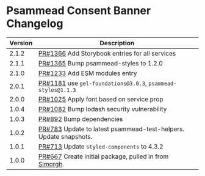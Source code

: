 # Psammead Consent Banner Changelog

<!-- prettier-ignore -->
| Version | Description |
|---------|-------------|
| 2.1.2 | [PR#1366](https://github.com/bbc/psammead/pull/1366) Add Storybook entries for all services |
| 2.1.1 | [PR#1365](https://github.com/bbc/psammead/pull/1365) Bump psammead-styles to 1.2.0 |
| 2.1.0 | [PR#1233](https://github.com/bbc/psammead/pull/1233) Add ESM modules entry |
| 2.0.1 | [PR#1181](https://github.com/bbc/psammead/pull/1181) use `gel-foundations@3.0.3`, `psammead-styles@1.1.3` |
| 2.0.0 | [PR#1025](https://github.com/bbc/psammead/pull/1025) Apply font based on service prop |
| 1.0.4   | [PR#1082](https://github.com/bbc/psammead/pull/1082) Bump lodash security vulnerability |
| 1.0.3   | [PR#892](https://github.com/bbc/psammead/pull/892) Bump dependencies |
| 1.0.2 | [PR#783](https://github.com/bbc/psammead/pull/783) Update to latest psammead-test-helpers. Update snapshots. |
| 1.0.1   | [PR#713](https://github.com/bbc/psammead/pull/713) Update `styled-components` to 4.3.2 |
| 1.0.0   | [PR#667](https://github.com/bbc/psammead/pull/667) Create initial package, pulled in from [Simorgh](https://github.com/BBC-News/simorgh). |

